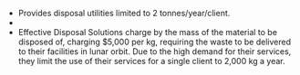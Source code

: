 - Provides disposal utilities limited to 2 tonnes/year/client.
-
- Effective Disposal Solutions charge by the mass of the material to be disposed of, charging $5,000 per kg, requiring the waste to be delivered to their facilities in lunar orbit. Due to the high demand for their services, they limit the use of their services for a single client to 2,000 kg a year.